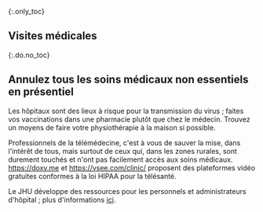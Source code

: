 {:.only_toc}
## Visites médicales

{:.do.no_toc}
## Annulez tous les soins médicaux non essentiels en présentiel 

Les hôpitaux sont des lieux à risque pour la transmission du virus ; faites vos vaccinations dans une pharmacie plutôt que chez le médecin. Trouvez un moyens de faire votre physiothérapie à la maison si possible.

Professionnels de la télémédecine, c'est à vous de sauver la mise, dans l'intérêt de tous, mais surtout de ceux qui, dans les zones rurales, sont durement touchés et n'ont pas facilement accès aux soins médicaux. https://doxy.me et https://vsee.com/clinic/ proposent des plateformes vidéo gratuites conformes à la loi HIPAA pour la télésanté.

Le JHU développe des ressources pour les personnels et administrateurs d'hôpital ; plus d'informations [ici](https://www.cbsnews.com/news/coronavirus-containment-dr-jon-lapook-60-minutes-2020-03-08/).
